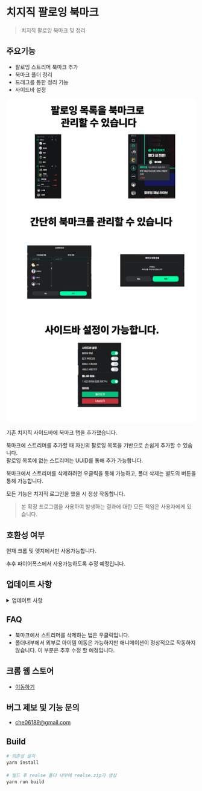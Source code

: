 # 치지직 팔로잉 북마크

> 치지직 팔로잉 북마크 및 정리

## 주요기능

- 팔로잉 스트리머 북마크 추가
- 북마크 폴더 정리
- 드래그를 통한 정리 기능
- 사이드바 설정

![스크린샷 1](./docs/images/1.png)  
![스크린샷 2](./docs/images/2.png)
![스크린샷 3](./docs/images/3.png)

기존 치지직 사이드바에 북마크 탭을 추가했습니다.

북마크에 스트리머를 추가할 때 자신의 팔로잉 목록을 기반으로 손쉽게 추가할 수 있습니다.  
팔로잉 목록에 없는 스트리머는 UUID를 통해 추가 가능합니다.

북마크에서 스트리머를 삭제하려면 우클릭을 통해 가능하고, 폴더 삭제는 별도의 버튼을 통해 가능합니다.

모든 기능은 치지직 로그인을 했을 시 정상 작동합니다.

> 본 확장 프로그램을 사용하여 발생하는 결과에 대한 모든 책임은 사용자에게 있습니다.

## 호환성 여부

현재 크롬 및 엣지에서만 사용가능합니다.

추후 파이어폭스에서 사용가능하도록 수정 예정입니다.

## 업데이트 사항

<details>
<summary>
업데이트 사항
</summary>

- 1.1.0 : 밝은테마 모드에서도 정상적으로 보이도록 수정했습니다.
- 1.2.0 : 넓은 화면 또는 전체화면 전환 후 복귀 시 북마크 UI가 사라지던 문제를 수정했습니다.
- 1.2.1 : 북마크 간 간격 조절 및 자잘한 불편사항 개선
- 1.3.0 : 미리보기 지원

</details>

## FAQ

- 북마크에서 스트리머를 삭제하는 법은 우클릭입니다.
- 폴더내부에서 외부로 아이템 이동은 가능하지만 애니메이션이 정상적으로 작동하지 않습니다. 이 부분은 추후 수정 할 예정입니다.

## 크롬 웹 스토어

- [이동하기](https://chromewebstore.google.com/detail/%EC%B9%98%EC%A7%80%EC%A7%81-%ED%8C%94%EB%A1%9C%EC%9E%89-%EB%B6%81%EB%A7%88%ED%81%AC/nbnlaahmoodclieojdkinbajaobplhjg?hl=ko&utm_source=ext_sidebar)

## 버그 제보 및 기능 문의

- che06189@gmail.com

## Build

```bash
# 의존성 설치
yarn install

# 빌드 후 realse 폴더 내부에 realse.zip가 생성
yarn run build
```
